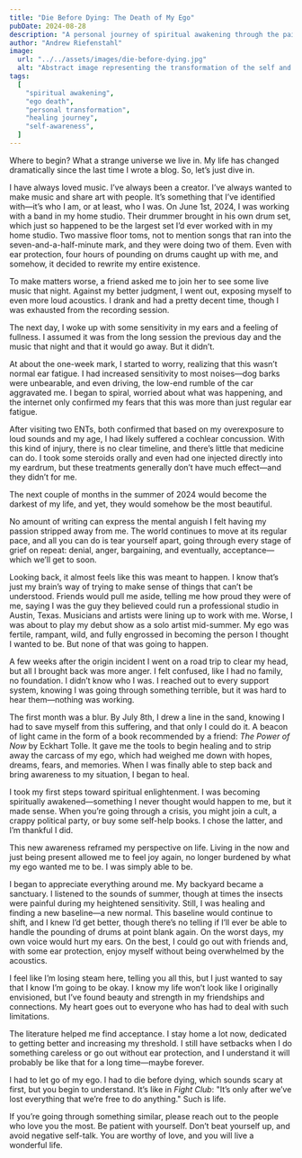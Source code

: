 ```yaml
---
title: "Die Before Dying: The Death of My Ego"
pubDate: 2024-08-28
description: "A personal journey of spiritual awakening through the painful loss of identity, reshaping the self, and embracing a new perspective on life after a cochlear concussion."
author: "Andrew Riefenstahl"
image:
  url: "../../assets/images/die-before-dying.jpg"
  alt: "Abstract image representing the transformation of the self and the death of the ego."
tags:
  [
    "spiritual awakening",
    "ego death",
    "personal transformation",
    "healing journey",
    "self-awareness",
  ]
---
```


Where to begin? What a strange universe we live in. My life has changed dramatically since the last time I wrote a blog. So, let’s just dive in.

I have always loved music. I’ve always been a creator. I’ve always wanted to make music and share art with people. It’s something that I’ve identified with—it’s who I am, or at least, who I was. On June 1st, 2024, I was working with a band in my home studio. Their drummer brought in his own drum set, which just so happened to be the largest set I’d ever worked with in my home studio. Two massive floor toms, not to mention songs that ran into the seven-and-a-half-minute mark, and they were doing two of them. Even with ear protection, four hours of pounding on drums caught up with me, and somehow, it decided to rewrite my entire existence.

To make matters worse, a friend asked me to join her to see some live music that night. Against my better judgment, I went out, exposing myself to even more loud acoustics. I drank and had a pretty decent time, though I was exhausted from the recording session.

The next day, I woke up with some sensitivity in my ears and a feeling of fullness. I assumed it was from the long session the previous day and the music that night and that it would go away. But it didn’t.

At about the one-week mark, I started to worry, realizing that this wasn’t normal ear fatigue. I had increased sensitivity to most noises—dog barks were unbearable, and even driving, the low-end rumble of the car aggravated me. I began to spiral, worried about what was happening, and the internet only confirmed my fears that this was more than just regular ear fatigue.

After visiting two ENTs, both confirmed that based on my overexposure to loud sounds and my age, I had likely suffered a cochlear concussion. With this kind of injury, there is no clear timeline, and there’s little that medicine can do. I took some steroids orally and even had one injected directly into my eardrum, but these treatments generally don’t have much effect—and they didn’t for me.

The next couple of months in the summer of 2024 would become the darkest of my life, and yet, they would somehow be the most beautiful.

No amount of writing can express the mental anguish I felt having my passion stripped away from me. The world continues to move at its regular pace, and all you can do is tear yourself apart, going through every stage of grief on repeat: denial, anger, bargaining, and eventually, acceptance—which we’ll get to soon.

Looking back, it almost feels like this was meant to happen. I know that’s just my brain’s way of trying to make sense of things that can’t be understood. Friends would pull me aside, telling me how proud they were of me, saying I was the guy they believed could run a professional studio in Austin, Texas. Musicians and artists were lining up to work with me. Worse, I was about to play my debut show as a solo artist mid-summer. My ego was fertile, rampant, wild, and fully engrossed in becoming the person I thought I wanted to be. But none of that was going to happen.

A few weeks after the origin incident I went on a road trip to clear my head, but all I brought back was more anger. I felt confused, like I had no family, no foundation. I didn’t know who I was. I reached out to every support system, knowing I was going through something terrible, but it was hard to hear them—nothing was working.

The first month was a blur. By July 8th, I drew a line in the sand, knowing I had to save myself from this suffering, and that only I could do it. A beacon of light came in the form of a book recommended by a friend: *The Power of Now* by Eckhart Tolle. It gave me the tools to begin healing and to strip away the carcass of my ego, which had weighed me down with hopes, dreams, fears, and memories. When I was finally able to step back and bring awareness to my situation, I began to heal.

I took my first steps toward spiritual enlightenment. I was becoming spiritually awakened—something I never thought would happen to me, but it made sense. When you’re going through a crisis, you might join a cult, a crappy political party, or buy some self-help books. I chose the latter, and I’m thankful I did.

This new awareness reframed my perspective on life. Living in the now and just being present allowed me to feel joy again, no longer burdened by what my ego wanted me to be. I was simply able to be.

I began to appreciate everything around me. My backyard became a sanctuary. I listened to the sounds of summer, though at times the insects were painful during my heightened sensitivity. Still, I was healing and finding a new baseline—a new normal. This baseline would continue to shift, and I knew I’d get better, though there’s no telling if I’ll ever be able to handle the pounding of drums at point blank again. On the worst days, my own voice would hurt my ears. On the best, I could go out with friends and, with some ear protection, enjoy myself without being overwhelmed by the acoustics.

I feel like I’m losing steam here, telling you all this, but I just wanted to say that I know I’m going to be okay. I know my life won’t look like I originally envisioned, but I’ve found beauty and strength in my friendships and connections. My heart goes out to everyone who has had to deal with such limitations. 

The literature helped me find acceptance. I stay home a lot now, dedicated to getting better and increasing my threshold. I still have setbacks when I do something careless or go out without ear protection, and I understand it will probably be like that for a long time—maybe forever.

I had to let go of my ego. I had to die before dying, which sounds scary at first, but you begin to understand. It’s like in *Fight Club*: "It’s only after we’ve lost everything that we’re free to do anything." Such is life. 

If you’re going through something similar, please reach out to the people who love you the most. Be patient with yourself. Don’t beat yourself up, and avoid negative self-talk. You are worthy of love, and you will live a wonderful life.

